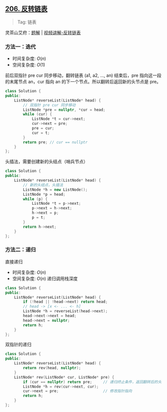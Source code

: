 ## [206. 反转链表](https://leetcode.cn/problems/reverse-linked-list/description)

> Tag: 链表

灵茶山艾府：[题解](https://leetcode.cn/problems/reverse-linked-list-ii/solutions/1992226/you-xie-cuo-liao-yi-ge-shi-pin-jiang-tou-teqq/) | 
[视频讲解-反转链表](https://www.bilibili.com/video/BV1sd4y1x7KN/)

### 方法一：迭代

* 时间复杂度: ${O(n)}$
* 空间复杂度: ${O(1)}$

前后双指针 pre cur 同步移动，翻转链表 (a1, a2, ..., an) 结束后，pre 指向这一段的末尾节点 an，cur 指向 an 的下一个节点。所以翻转后返回新的头节点是 pre。

```cpp
class Solution {
public:
    ListNode* reverseList(ListNode* head) {
        // 双指针 pre cur 同步移动
        ListNode *pre = nullptr, *cur = head;
        while (cur) {
            ListNode *t = cur->next;
            cur->next = pre;
            pre = cur;
            cur = t;
        }
        return pre; // cur == nullptr
    }
};
```

头插法，需要创建新的头结点（哨兵节点）

```cpp
class Solution {
public:
    ListNode* reverseList(ListNode* head) {
        // 新的头结点，头插法
        ListNode *h = new ListNode();
        ListNode *p = head;
        while (p) {
            ListNode *t = p->next;
            p->next = h->next;
            h->next = p;
            p = t;
        }
        return h->next;
    }
};
```

### 方法二：递归

直接递归

* 时间复杂度: ${O(n)}$
* 空间复杂度: ${O(n)}$ 递归调用栈深度
```cpp
class Solution {
public:
    ListNode* reverseList(ListNode* head) {
        if (!head || !head->next) return head;
        // head -> [x <- ... <- h]
        ListNode *h = reverseList(head->next);
        head->next->next = head;
        head->next = nullptr;
        return h;
    }
};
```

双指针的递归

```cpp
class Solution {
public:
    ListNode* reverseList(ListNode* head) {
        return rev(head, nullptr);
    }
    ListNode* rev(ListNode* cur, ListNode* pre) {
        if (cur == nullptr) return pre;     // 递归终止条件，返回翻转后的头指针
        ListNode *h = rev(cur->next, cur);
        cur->next = pre;                    // 修改指针指向
        return h;
    }
};
```